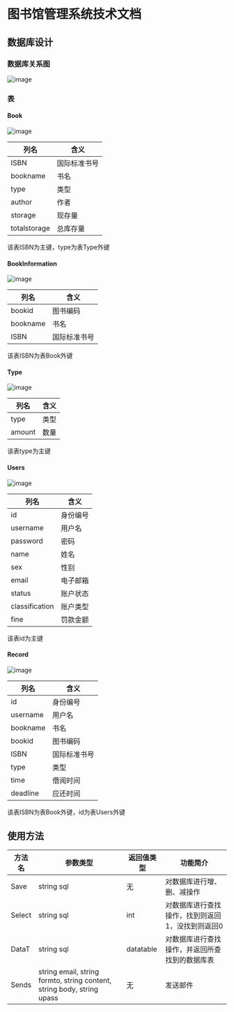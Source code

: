 # 图书馆管理系统技术文档

## 数据库设计

### 数据库关系图

![image](http://i1.piimg.com/4851/a21b9598be1ffe23.png)

### 表

#### Book

![image](http://i1.piimg.com/4851/7caf7eba1be946d3.png)

列名 | 含义
---|---
ISBN | 国际标准书号
bookname | 书名
type | 类型
author | 作者
storage | 现存量
totalstorage | 总库存量

该表ISBN为主键，type为表Type外键

#### BookInformation

![image](http://p1.bqimg.com/4851/bccf32e0972ffa9f.png)


列名 | 含义
---|---
bookid | 图书编码
bookname | 书名
ISBN | 国际标准书号

该表ISBN为表Book外键

#### Type

![image](http://p1.bqimg.com/4851/709aef6d53d5ff1b.png)


列名 | 含义
---|---
type | 类型
amount | 数量

该表type为主键

#### Users

![image](http://p1.bqimg.com/4851/727eedcc58d30a2c.png)


列名 | 含义
---|---
id | 身份编号
username | 用户名
password | 密码
name | 姓名
sex | 性别
email | 电子邮箱
status | 账户状态
classification | 账户类型
fine | 罚款金额

该表id为主键

#### Record

![image](http://p1.bqimg.com/4851/6b76a56032d3d90d.png)


列名 | 含义
---|---
id | 身份编号
username | 用户名
bookname | 书名
bookid | 图书编码
ISBN | 国际标准书号
type | 类型
time | 借阅时间
deadline | 应还时间

该表ISBN为表Book外键，id为表Users外键

## 使用方法


方法名 | 参数类型 | 返回值类型 | 功能简介
---|---|---|---
Save | string sql | 无 | 对数据库进行增、删、减操作
Select | string sql | int | 对数据库进行查找操作，找到则返回1，没找到则返回0
DataT | string sql | datatable | 对数据库进行查找操作，并返回所查找到的数据库表
Sends | string email, string formto, string content, string body, string upass | 无 |发送邮件















